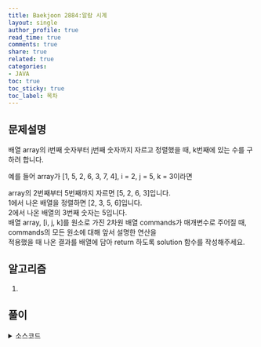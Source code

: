```yaml
---
title: Baekjoon 2884:알람 시계
layout: single
author_profile: true
read_time: true
comments: true
share: true
related: true
categories:
- JAVA
toc: true
toc_sticky: true
toc_label: 목차
---
```


## 문제설명
배열 array의 i번째 숫자부터 j번째 숫자까지 자르고 정렬했을 때, k번째에 있는 수를 구하려 합니다.<br>

예를 들어 array가 [1, 5, 2, 6, 3, 7, 4], i = 2, j = 5, k = 3이라면<br>

array의 2번째부터 5번째까지 자르면 [5, 2, 6, 3]입니다.<br>
1에서 나온 배열을 정렬하면 [2, 3, 5, 6]입니다.<br>
2에서 나온 배열의 3번째 숫자는 5입니다.<br>
배열 array, [i, j, k]를 원소로 가진 2차원 배열 commands가 매개변수로 주어질 때, commands의 모든 원소에 대해 앞서 설명한 연산을<br> 
적용했을 때 나온 결과를 배열에 담아 return 하도록 solution 함수를 작성해주세요.<br>


## 알고리즘
1. 


## 풀이

<details>
<summary>소스코드</summary>
<div markdown="1">

```java
import java.util.Scanner;

public class Main {
    public static void main(String[] args) {
        Scanner sc = new Scanner(System.in);
        
        int h = sc.nextInt();
        int m = sc.nextInt();
        
        if(m < 45) {
            h--;
            m = 60 - (45 - m);
            if(h < 0) {
                 h = 23;
            }
            System.out.println(h + " " + m);
        }else {
            System.out.println(h + " " + (m - 45));
        }
    }
}
```
</div>
</details>

